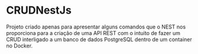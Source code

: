 # CRUDNestJs
Projeto criado apenas para apresentar alguns comandos que o NEST nos proporciona para a criação de uma API REST com o intuito de fazer um CRUD interligado a um banco de dados PostgreSQL dentro de um container no Docker.





